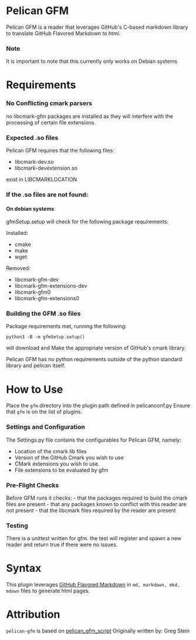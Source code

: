 Pelican GFM
===========

Pelican GFM is a reader that leverages GitHub's C-based markdown library to translate GitHub Flavored Markdown to html.

### Note

It is important to note that this currently only works on Debian systems

Requirements
============

### No Conflicting cmark parsers

no libcmark-gfm packages are installed as they will interfere with the processing of certain file extensions.

### Expected .so files

Pelican GFM requires that the following files:
  * libcmark-dev.so
  * libcmark-devextension.so 

exist in LIBCMARKLOCATION 

### If the .so files are not found:

#### On debian systems 

gfmSetup.setup will check for the following package requirements:

  Installed:
  * cmake
  * make
  * wget

  Removed:
  * libcmark-gfm-dev
  * libcmark-gfm-extensions-dev
  * libcmark-gfm0
  * libcmark-gfm-extensions0


### Building the GFM .so files

Package requirements met, running the following:

`python3 -B -m gfmSetup.setup()`

will download and Make the appropriate version of GitHub's cmark library.

Pelican GFM has no python requirements outside of the python standard library and pelican itself.


How to Use
=========

Place the `gfm` directory into the plugin path defined in pelicanconf.py 
Ensure that `gfm` is on the list of plugins.

### Settings and Configuration

The Settings.py file contains the configurables for Pelican GFM, namely:
  * Location of the cmark lib files
  * Version of the GitHub Cmark you wish to use
  * CMark extensions you wish to use.
  * File extensions to be evaluated by gfm

### Pre-Flight Checks

Before GFM runs it checks:
	- that the packages required to build the cmark files are present
	- that any packages known to conflict with this reader are not present
	- that the libcmark files required by the reader are present

### Testing

There is a unittest written for gfm. the test will register and spawn a new reader and return true if there were no issues.

Syntax
======
This plugin leverages [GitHub Flavored Markdown](https://github.github.com/gfm/) in `md, markdown, mkd, mdown` files to generate html pages.


Attribution
===========
`pelican-gfm` is based on [pelican_gfm_script](https://github.com/apache/infrastructure-website/blob/master/gfm_reader.py)
Originally written by: Greg Stein
